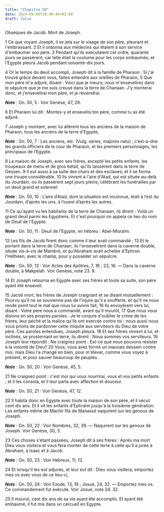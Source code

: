 ```yaml
---
title: "Chapitre 50"
date: 2024-09-06T18:40:44+02:00
draft: false
---
```



Obsèques de Jacob.
Mort de Joseph.


1 Ce que voyant Joseph, il se jeta sur le visage de son père, pleurant et l'embrassant. 2 Et il ordonna aux médecins qui étaient à son service d'embaumer son père. 3 Pendant qu'ils exécutaient cet ordre, quarante jours se passèrent; car telle était la coutume pour les corps embaumés; et l'Egypte pleura Jacob pendant soixante-dix jours.


4 Or le temps du deuil accompli, Joseph dit à la famille de Pharaon : Si j'ai trouvé grâce devant vous, faites entendre aux oreilles de Pharaon, 5 Que mon père m'a adjuré, disant : Voici que je meurs; vous m'ensevelirez dans le sépulcre que je me suis creusé dans la terre de Chanaan. J'y monterai donc, et j'ensevelirai mon père, et je reviendrai.

***Note*** :  Gn. 50, 5 : Voir Genèse, 47, 29.

6 Et Pharaon lui dit : Montes-y et ensevelis ton père, comme tu as été adjuré.


7 Joseph y montant, avec lui allèrent tous les anciens de la maison de Pharaon, tous les anciens de la terre d'Egypte,

***Note*** :  Gn. 50, 7 : Les anciens, etc. (Vulg. senes, majores natu) ; c’est-à-dire les grands officiers de la cour de Pharaon, et les premiers personnages, les principaux de l’Egypte.

8 La maison de Joseph, avec ses frères, excepté les petits enfants, les troupeaux de menu et de gros bétail, qu'ils laissèrent dans la terre de Gessen. 9 Il eut aussi à sa suite des chars et des esclaves; et il se forma une troupe considérable. 10 Ils vinrent à l'aire d'Atad, qui est située au-delà du Jourdain, où ils passèrent sept jours pleins, célébrant les funérailles par un deuil grand et solennel.

***Note*** :  Gn. 50, 10 : L’aire d’Atad, dont la situation est inconnue, était à l’est du Jourdain, d’après les uns, à l’ouest d’après les autres.

11 Ce qu'ayant vu les habitants de la terre de Chanaan, ils dirent : Voilà un grand deuil parmi les Egyptiens. Et c'est pourquoi on appela ce lieu du nom de Deuil de l'Egypte.

***Note*** :  Gn. 50, 11 : Deuil de l’Egypte, en hébreu : Abel-Misraïm.


12 Les fils de Jacob firent donc comme il leur avait commandé ; 13 Et le portant dans la terre de Chanaan, ils l'ensevelirent dans la caverne double, située vis-à-vis de Mambré, et qu'Abraham avait achetée d'Ephron l'Héthéen, avec le champ, pour y posséder un sépulcre.

***Note*** :  Gn. 50, 13 : Voir Actes des Apôtres, 7, 16 ; 23, 16. ― Dans la caverne double, à Makpelah. Voir Genèse, note 23. 9.


14 Et Joseph retourna en Egypte avec ses frères et toute sa suite, son père ayant été enseveli.


15 Jacob mort, les frères de Joseph craignant et se disant mutuellement : Pourvu qu'il ne se souvienne pas de l'injure qu'il a soufferte, et qu'il ne nous rende point tout le mal que nous lui avons fait, 16 Ils envoyèrent vers lui, disant : Votre père nous a commandé, avant qu'il mourût, 17 Que nous vous disions en ses propres paroles : Je te conjure d'oublier le crime de tes frères, leur péché et la malice qu'ils ont exercée contre toi : nous aussi nous vous prions de pardonner cette iniquité aux serviteurs du Dieu de votre père. Ces paroles entendues, Joseph pleura. 18 Et ses frères vinrent à lui, et inclinés, se prosternant en terre, ils dirent : Nous sommes vos serviteurs. 19 Joseph leur répondit : Ne craignez point : Est-ce que nous pouvons résister à la volonté de Dieu? 20 Vous, vous avez formé un mauvais dessein contre moi, mais Dieu l'a changé en bien, pour m'élever, comme vous voyez à présent, et pour sauver beaucoup de peuples.

***Note*** :  Gn. 50, 20 : Voir Genèse, 45, 5.

21 Ne craignez point : c'est moi qui vous nourrirai, vous et vos petits enfants ; et il les consola, et il leur parla avec affection et douceur.

***Note*** :  Gn. 50, 21 : Voir Genèse, 47, 12.


22 Il habita donc en Egypte avec toute la maison de son père, et il vécut cent dix ans. Et il vit les enfants d'Ephraïm jusqu'à la troisième génération. Les enfants même de Machir fils de Manassé naquirent sur les genoux de Joseph.

***Note*** :  Gn. 50, 22 : Voir Nombres, 32, 39. ― Naquirent sur les genoux de Joseph. Voir Genèse, 30, 3.

23 Ces choses s'étant passées, Joseph dit à ses frères : Après ma mort Dieu vous visitera et vous fera monter de cette terre à celle qu'il a jurée à Abraham, à Isaac et à Jacob.

***Note*** :  Gn. 50, 23 : Voir Hébreux, 11, 12.


24 Et lorsqu'il les eut adjurés, et leur eut dit : Dieu vous visitera; emportez mes os avec vous de ce lieu-ci,

***Note*** :  Gn. 50, 24 : Voir Exode, 13, 19 ; Josué, 24, 32. ― Emportez mes os. Ce commandement fut exécuté. Voir Josué, note 24. 32.

25 Il mourut, cent dix ans de sa vie ayant été accomplis. Et ayant été embaumé, il fut mis dans un cercueil en Egypte.


